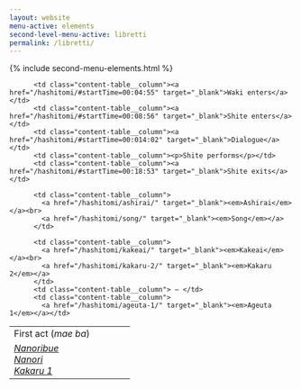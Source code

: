 ```yaml
---
layout: website
menu-active: elements
second-level-menu-active: libretti
permalink: /libretti/
---
```


{% include second-menu-elements.html %}

<main class="page-content">
  <div class="text-container">


<table class="content-table">

<tr class="content-table__row--header">
          <td id="Waki-enters" class="content-table__column">First act (<em>mae ba</em>)</td>
          <td class="content-table__column"></td>
          <td class="content-table__column"></td>
          <td class="content-table__column"></td>
          <td class="content-table__column"></td>
</tr>

<tr class="content-table__row">
          <td class="content-table__column"><a href="/hashitomi/#startTime=00:04:55" target="_blank">Waki enters</a></td>
          <td class="content-table__column"><a href="/hashitomi/#startTime=00:08:56" target="_blank">Shite enters</a></td>
          <td class="content-table__column"><a href="/hashitomi/#startTime=00:014:02" target="_blank">Dialogue</a></td>
          <td class="content-table__column"><p>Shite performs</p></td>
          <td class="content-table__column"><a href="/hashitomi/#startTime=00:18:53" target="_blank">Shite exits</a></td>
</tr>

<tr class="content-table__row"></tr>

<tr class="content-table__row">
          <td class="content-table__column">
              <a href="/hashitomi/nanoribue/" target="_blank"><em>Nanoribue</em></a><br>
              <a href="/hashitomi/nanori/" target="_blank"><em>Nanori</em></a><br>
              <a href="/hashitomi/kakaru-1/" target="_blank"><em>Kakaru 1</em></a>
          </td>

          <td class="content-table__column">
            <a href="/hashitomi/ashirai/" target="_blank"><em>Ashirai</em></a><br>
            <a href="/hashitomi/song/" target="_blank"><em>Song</em></a>
          </td>

          <td class="content-table__column">
            <a href="/hashitomi/kakeai/" target="_blank"><em>Kakeai</em></a><br>
            <a href="/hashitomi/kakaru-2/" target="_blank"><em>Kakaru 2</em></a>
          </td>
          <td class="content-table__column"> – </td>
          <td class="content-table__column">
            <a href="/hashitomi/ageuta-1/" target="_blank"><em>Ageuta 1</em></a></td>

</tr>
</table>

  </div>
</main>
